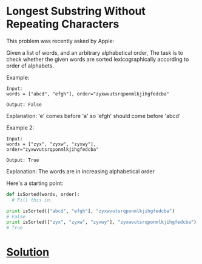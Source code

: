 # Longest Substring Without Repeating Characters

This problem was recently asked by Apple:

Given a list of words, and an arbitrary alphabetical order, The task is to check whether the given words are sorted lexicographically according to order of alphabets.

Example:
```
Input:
words = ["abcd", "efgh"], order="zyxwvutsrqponmlkjihgfedcba"

Output: False
```
Explanation: 'e' comes before 'a' so 'efgh' should come before 'abcd'

Example 2:
```
Input:
words = ["zyx", "zyxw", "zyxwy"],
order="zyxwvutsrqponmlkjihgfedcba"

Output: True
```
Explanation: The words are in increasing alphabetical order

Here's a starting point:
```python
def isSorted(words, order):
  # Fill this in.

print isSorted(["abcd", "efgh"], "zyxwvutsrqponmlkjihgfedcba")
# False
print isSorted(["zyx", "zyxw", "zyxwy"], "zyxwvutsrqponmlkjihgfedcba")
# True
```

# [Solution](solution.md)